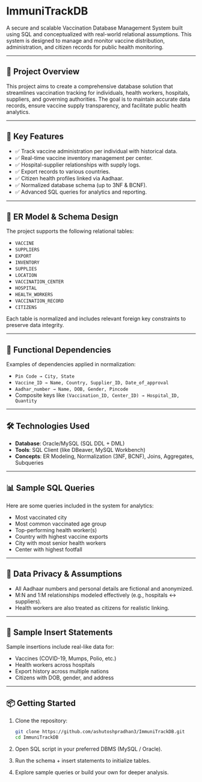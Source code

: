 # ImmuniTrackDB

A secure and scalable Vaccination Database Management System built using SQL and conceptualized with real-world relational assumptions. This system is designed to manage and monitor vaccine distribution, administration, and citizen records for public health monitoring.

---

## 📌 Project Overview

This project aims to create a comprehensive database solution that streamlines vaccination tracking for individuals, health workers, hospitals, suppliers, and governing authorities. The goal is to maintain accurate data records, ensure vaccine supply transparency, and facilitate public health analytics.

---

## 🎯 Key Features

- ✅ Track vaccine administration per individual with historical data.
- ✅ Real-time vaccine inventory management per center.
- ✅ Hospital-supplier relationships with supply logs.
- ✅ Export records to various countries.
- ✅ Citizen health profiles linked via Aadhaar.
- ✅ Normalized database schema (up to 3NF & BCNF).
- ✅ Advanced SQL queries for analytics and reporting.

---

## 📁 ER Model & Schema Design

The project supports the following relational tables:

- `VACCINE`
- `SUPPLIERS`
- `EXPORT`
- `INVENTORY`
- `SUPPLIES`
- `LOCATION`
- `VACCINATION_CENTER`
- `HOSPITAL`
- `HEALTH_WORKERS`
- `VACCINATION_RECORD`
- `CITIZENS`

Each table is normalized and includes relevant foreign key constraints to preserve data integrity.

---

## 🧠 Functional Dependencies

Examples of dependencies applied in normalization:
- `Pin Code → City, State`
- `Vaccine_ID → Name, Country, Supplier_ID, Date_of_approval`
- `Aadhar_number → Name, DOB, Gender, Pincode`
- Composite keys like `(Vaccination_ID, Center_ID) → Hospital_ID, Quantity`

---

## 🛠️ Technologies Used

- **Database**: Oracle/MySQL (SQL DDL + DML)
- **Tools**: SQL Client (like DBeaver, MySQL Workbench)
- **Concepts**: ER Modeling, Normalization (3NF, BCNF), Joins, Aggregates, Subqueries

---

## 📊 Sample SQL Queries

Here are some queries included in the system for analytics:

- Most vaccinated city
- Most common vaccinated age group
- Top-performing health worker(s)
- Country with highest vaccine exports
- City with most senior health workers
- Center with highest footfall

---

## 🔐 Data Privacy & Assumptions

- All Aadhaar numbers and personal details are fictional and anonymized.
- M:N and 1:M relationships modeled effectively (e.g., hospitals ↔ suppliers).
- Health workers are also treated as citizens for realistic linking.

---

## 🧪 Sample Insert Statements

Sample insertions include real-like data for:
- Vaccines (COVID-19, Mumps, Polio, etc.)
- Health workers across hospitals
- Export history across multiple nations
- Citizens with DOB, gender, and address

---

## 📦 Getting Started

1. Clone the repository:
   ```bash
   git clone https://github.com/ashutoshpradhan3/ImmuniTrackDB.git
   cd ImmuniTrackDB
2. Open SQL script in your preferred DBMS (MySQL / Oracle).

3. Run the schema + insert statements to initialize tables.

4. Explore sample queries or build your own for deeper analysis.
